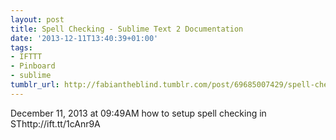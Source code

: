 ```yaml
---
layout: post
title: Spell Checking - Sublime Text 2 Documentation
date: '2013-12-11T13:40:39+01:00'
tags:
- IFTTT
- Pinboard
- sublime
tumblr_url: http://fabiantheblind.tumblr.com/post/69685007429/spell-checking-sublime-text-2-documentation
---
```

December 11, 2013 at 09:49AM
how to setup spell checking in SThttp://ift.tt/1cAnr9A
